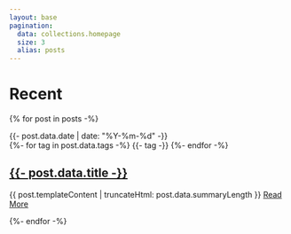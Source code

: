 ```yaml
---
layout: base
pagination:
  data: collections.homepage
  size: 3
  alias: posts
---
```

# Recent

{% for post in posts -%}
<section class="section">
  <div class="container">
    <div class="is-pulled-right has-text-right">
        <div>{{- post.data.date | date: "%Y-%m-%d" -}}</div>
        <div>
          {%- for tag in post.data.tags -%}
            <span class="tag is-black">{{- tag -}}</span>
          {%- endfor -%}
        </div>
    </div>
    <h1>
      <a href="{{ post.url }}">{{- post.data.title -}}</a>
    </h1>
    {{ post.templateContent | truncateHtml: post.data.summaryLength }}
    <a href="{{ post.url }}">Read More</a>
  </div>
</section>

{%- endfor -%}